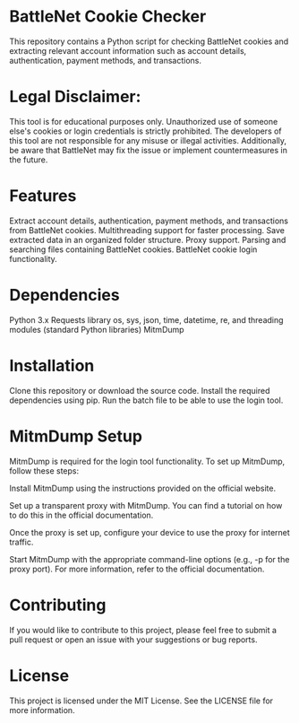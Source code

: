 # BattleNet Cookie Checker
This repository contains a Python script for checking BattleNet cookies and extracting relevant account information such as account details, authentication, payment methods, and transactions.

# Legal Disclaimer: 
This tool is for educational purposes only. Unauthorized use of someone else's cookies or login credentials is strictly prohibited. The developers of this tool are not responsible for any misuse or illegal activities. Additionally, be aware that BattleNet may fix the issue or implement countermeasures in the future.

# Features
Extract account details, authentication, payment methods, and transactions from BattleNet cookies.
Multithreading support for faster processing.
Save extracted data in an organized folder structure.
Proxy support.
Parsing and searching files containing BattleNet cookies.
BattleNet cookie login functionality.

# Dependencies
Python 3.x
Requests library
os, sys, json, time, datetime, re, and threading modules (standard Python libraries)
MitmDump

# Installation
Clone this repository or download the source code.
Install the required dependencies using pip.
Run the batch file to be able to use the login tool.

# MitmDump Setup
MitmDump is required for the login tool functionality. To set up MitmDump, follow these steps:



Install MitmDump using the instructions provided on the official website.

Set up a transparent proxy with MitmDump. You can find a tutorial on how to do this in the official documentation.

Once the proxy is set up, configure your device to use the proxy for internet traffic.

Start MitmDump with the appropriate command-line options (e.g., -p for the proxy port). For more information, refer to the official documentation.


# Contributing
If you would like to contribute to this project, please feel free to submit a pull request or open an issue with your suggestions or bug reports.

# License
This project is licensed under the MIT License. See the LICENSE file for more information.
